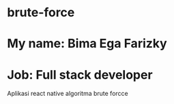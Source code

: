 # brute-force
# My name: Bima Ega Farizky
# Job: Full stack developer
Aplikasi react native algoritma brute forcce
